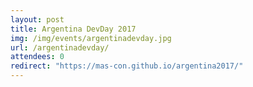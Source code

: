 ```yaml
---
layout: post
title: Argentina DevDay 2017
img: /img/events/argentinadevday.jpg
url: /argentinadevday/
attendees: 0
redirect: "https://mas-con.github.io/argentina2017/"
---
```

